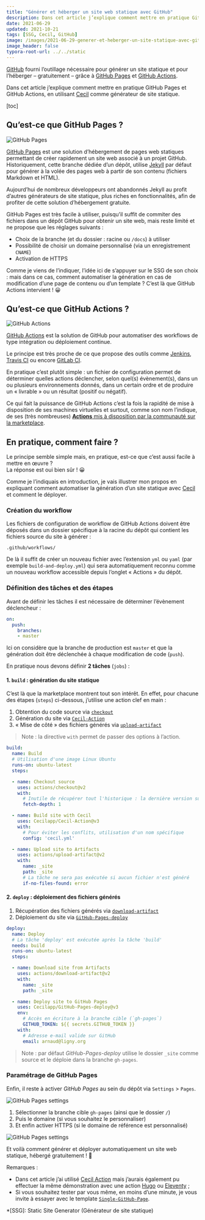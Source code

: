 ```yaml
---
title: "Générer et héberger un site web statique avec GitHub"
description: Dans cet article j’explique comment mettre en pratique GitHub Pages et GitHub Actions, en utilisant Cecil comme générateur de site statique.
date: 2021-06-29
updated: 2021-10-21
tags: [SSG, Cecil, GitHub]
image: /images/2021-06-29-generer-et-heberger-un-site-statique-avec-github/share.png
image_header: false
typora-root-url: ../../static
---
```

[GitHub](https://github.com) fourni l’outillage nécessaire pour générer un site statique et pour l’héberger – gratuitement – grâce à [GitHub Pages](https://pages.github.com/) et [GitHub Actions](https://github.com/features/actions).

Dans cet article j’explique comment mettre en pratique GitHub Pages et GitHub Actions, en utilisant [Cecil](https://cecil.app) comme générateur de site statique.
<!-- break -->

[toc]

## Qu’est-ce que GitHub Pages ?

![GitHub Pages](/images/2021-06-29-generer-et-heberger-un-site-statique-avec-github/github-pages.png)

[GitHub Pages](https://pages.github.com/) est une solution d’hébergement de pages web statiques permettant de créer rapidement un site web associé à un projet GitHub.  
Historiquement, cette branche dédiée d’un dépôt, utilise [Jekyll](https://jekyllrb.com/) par défaut pour générer à la volée des pages web à partir de son contenu (fichiers Markdown et HTML).

Aujourd’hui de nombreux développeurs ont abandonnés Jekyll au profit d’autres générateurs de site statique, plus riches en fonctionnalités, afin de profiter de cette solution d’hébergement gratuite.

GitHub Pages est très facile à utiliser, puisqu’il suffit de commiter des fichiers dans un dépôt GitHub pour obtenir un site web, mais reste limité et ne propose que les réglages suivants :

- Choix de la branche (et du dossier : racine ou `/docs`) à utiliser
- Possibilité de choisir un domaine personnalisé (via un enregistrement `CNAME`)
- Activation de HTTPS

Comme je viens de l’indiquer, l’idée ici de s’appuyer sur le SSG de son choix : mais dans ce cas, comment automatiser la génération en cas de modification d’une page de contenu ou d’un template ? C’est là que GitHub Actions intervient  ! 😀

## Qu’est-ce que GitHub Actions ?

![GitHub Actions](/images/2021-06-29-generer-et-heberger-un-site-statique-avec-github/github-actions.png)

[GitHub Actions](https://github.com/features/actions) est la solution de GitHub pour automatiser des workflows de type intégration ou déploiement continue.

Le principe est très proche de ce que propose des outils comme [Jenkins](https://www.jenkins.io/), [Travis CI](https://www.travis-ci.com/) ou encore [GitLab CI](https://about.gitlab.com/stages-devops-lifecycle/continuous-integration/).

En pratique c’est plutôt simple : un fichier de configuration permet de déterminer quelles actions déclencher, selon quel(s) évènement(s), dans un ou plusieurs environnements donnés, dans un certain ordre et de produire un « livrable » ou un résultat (positif ou négatif).

Ce qui fait la puissance de GitHub Actions c’est la fois la rapidité de mise à disposition de ses machines virtuelles et surtout, comme son nom l’indique, de ses (très nombreuses) [**Actions** mis à disposition par la communauté sur la marketplace](https://github.com/marketplace?type=actions).

## En pratique, comment faire ?

Le principe semble simple mais, en pratique, est-ce que c’est aussi facile à mettre en œuvre ?  
La réponse est oui bien sûr ! 😀

Comme je l’indiquais en introduction, je vais illustrer mon propos en expliquant comment automatiser la génération d’un site statique avec [Cecil](https://cecil.app) et comment le déployer.

### Création du workflow

Les fichiers de configuration de workflow de GitHub Actions doivent être déposés dans un dossier spécifique à la racine du dépôt qui contient les fichiers source du site à générer :

```
.github/workflows/
```

De là il suffit de créer un nouveau fichier avec l’extension `yml` ou `yaml` (par exemple `build-and-deploy.yml`) qui sera automatiquement reconnu comme un nouveau workflow accessible depuis l’onglet « Actions » du dépôt.

### Définition des  tâches et des étapes

Avant de définir les tâches il est nécessaire de déterminer l’évènement déclencheur :

```yml
on:
  push:
    branches:
    - master
```

Ici on considère que la branche de production est `master` et que la génération doit être déclenchée à chaque modification de code (`push`).

En pratique nous devons définir **2 tâches** (`jobs`) :

#### 1. `build` : génération du site statique

C’est là que la marketplace montrent tout son intérêt. En effet, pour chacune des étapes (`steps`) ci-dessous, j’utilise une action clef en main :

1. Obtention du code source via [`checkout`](https://github.com/marketplace/actions/checkout)
2. Génération du site via [`Cecil-Action`](https://github.com/marketplace/actions/cecil-action)
3. « Mise de côté » des fichiers générés via [`upload-artifact`](https://github.com/marketplace/actions/upload-a-build-artifact)

> Note : la directive `with` permet de passer des options à l’action.

```yml
build:
  name: Build
  # Utilisation d'une image Linux Ubuntu
  runs-on: ubuntu-latest
  steps:

  - name: Checkout source
    uses: actions/checkout@v2
    with:
      # Inutile de récupérer tout l'historique : la dernière version suffit
      fetch-depth: 1

  - name: Build site with Cecil
    uses: Cecilapp/Cecil-Action@v3
    with:
      # Pour éviter les conflits, utilisation d'un nom spécifique
      config: 'cecil.yml'

  - name: Upload site to Artifacts
    uses: actions/upload-artifact@v2
    with:
      name: _site
      path: _site
      # La tâche ne sera pas exécutée si aucun fichier n'est généré
      if-no-files-found: error
```

#### 2. `deploy` : déploiement des fichiers générés

1. Récupération des fichiers générés via [`download-artifact`](https://github.com/marketplace/actions/download-a-build-artifact)
2. Déploiement du site via [`GitHub-Pages-deploy`](https://github.com/marketplace/actions/gh-pages-deploy)

```yml
deploy:
  name: Deploy
  # La tâche 'deploy' est exécutée après la tâche 'build'
  needs: build
  runs-on: ubuntu-latest
  steps:

  - name: Download site from Artifacts
    uses: actions/download-artifact@v2
    with:
      name: _site
      path: _site

  - name: Deploy site to GitHub Pages
    uses: Cecilapp/GitHub-Pages-deploy@v3
    env:
      # Accès en écriture à la branche cible (`gh-pages`)
      GITHUB_TOKEN: ${{ secrets.GITHUB_TOKEN }}
    with:
      # Adresse e-mail valide sur GitHub
      email: arnaud@ligny.org
```

> Note : par défaut _GitHub-Pages-deploy_ utilise le dossier `_site` comme source et le déploie dans la branche `gh-pages`.

### Paramétrage de GitHub Pages

Enfin, il reste à activer _GitHub Pages_ au sein du dépôt via `Settings` > `Pages`.

![GitHub Pages settings](/images/2021-06-29-generer-et-heberger-un-site-statique-avec-github/github-settings-pages-before.png)

1. Sélectionner la branche cible `gh-pages` (ainsi que le dossier `/`)
2. Puis le domaine (si vous souhaitez le personnaliser)
3. Et enfin activer HTTPS (si le domaine de référence est personnalisé)

![GitHub Pages settings](/images/2021-06-29-generer-et-heberger-un-site-statique-avec-github/github-settings-pages-after.png)

Et voilà comment générer et déployer automatiquement un site web statique, hébergé gratuitement ! 🎉

Remarques :

- Dans cet article j’ai utilisé [Cecil Action](https://github.com/marketplace/actions/cecil-action) mais j’aurais également pu effectuer la même démonstration avec une action [Hugo](https://github.com/marketplace?type=actions&query=hugo) ou [Eleventy](https://github.com/marketplace?type=actions&query=eleventy) ;
- Si vous souhaitez tester par vous même, en moins d’une minute, je vous invite à essayer avec le template [`Single-GitHub-Page`](https://github.com/Cecilapp/Single-GitHub-Page).

*[SSG]: Static Site Generator (Générateur de site statique)

